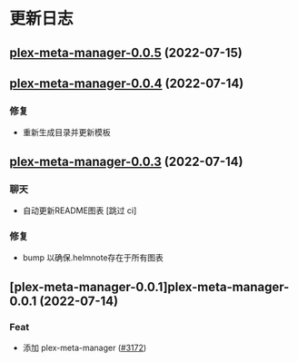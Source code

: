 # 更新日志


## [plex-meta-manager-0.0.5](https://github.com/truecharts/apps/compare/plex-meta-manager-0.0.4...plex-meta-manager-0.0.5) (2022-07-15)



## [plex-meta-manager-0.0.4](https://github.com/truecharts/apps/compare/plex-meta-manager-0.0.3...plex-meta-manager-0.0.4) (2022-07-14)

### 修复

- 重新生成目录并更新模板



## [plex-meta-manager-0.0.3](https://github.com/truecharts/apps/compare/plex-meta-manager-0.0.1...plex-meta-manager-0.0.3) (2022-07-14)

### 聊天

- 自动更新README图表 [跳过 ci]

### 修复

- bump 以确保.helmnote存在于所有图表



## [plex-meta-manager-0.0.1]plex-meta-manager-0.0.1 (2022-07-14)

### Feat

- 添加 plex-meta-manager ([#3172](https://github.com/truecharts/apps/issues/3172))
